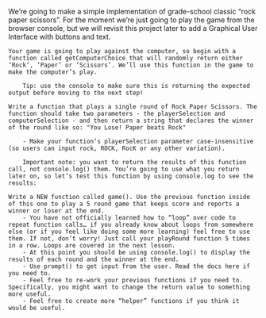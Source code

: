 
We’re going to make a simple implementation of grade-school classic “rock paper scissors”.
For the moment we’re just going to play the game from the browser console, but we will revisit this project later to add a Graphical User Interface with buttons and text.

    Your game is going to play against the computer, so begin with a function called getComputerChoice that will randomly return either ‘Rock’, ‘Paper’ or ‘Scissors’. We’ll use this function in the game to make the computer’s play. 

        Tip: use the console to make sure this is returning the expected output before moving to the next step!

    Write a function that plays a single round of Rock Paper Scissors. The function should take two parameters - the playerSelection and computerSelection - and then return a string that declares the winner of the round like so: "You Lose! Paper beats Rock"

        - Make your function’s playerSelection parameter case-insensitive (so users can input rock, ROCK, RocK or any other variation).

        Important note: you want to return the results of this function call, not console.log() them. You’re going to use what you return later on, so let’s test this function by using console.log to see the results:

    Write a NEW function called game(). Use the previous function inside of this one to play a 5 round game that keeps score and reports a winner or loser at the end.
        - You have not officially learned how to “loop” over code to repeat function calls… if you already know about loops from somewhere else (or if you feel like doing some more learning) feel free to use them. If not, don’t worry! Just call your playRound function 5 times in a row. Loops are covered in the next lesson.        
        - At this point you should be using console.log() to display the results of each round and the winner at the end.
        - Use prompt() to get input from the user. Read the docs here if you need to.
        - Feel free to re-work your previous functions if you need to. Specifically, you might want to change the return value to something more useful.
        - Feel free to create more “helper” functions if you think it would be useful.
